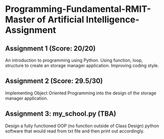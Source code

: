 # Programming-Fundamental-RMIT-Master of Artificial Intelligence-Assignment
## Assignment 1 (Score: 20/20)
An introduction to programming using Python.
Using function, loop, structure to create an storage manager application.
Improving coding style. 

## Assignment 2 (Score: 29.5/30)
Implementing Object Oriented Programming into the design of the storage manager application. 

## Assignment 3: my_school.py (TBA)
Design a fully functioned OOP (no function outside of Class Design) python software that would read from txt file and then print out accordingly. 



